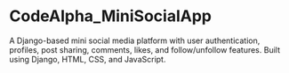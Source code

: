 # CodeAlpha_MiniSocialApp
A Django-based mini social media platform with user authentication, profiles, post sharing, comments, likes, and follow/unfollow features. Built using Django, HTML, CSS, and JavaScript.
